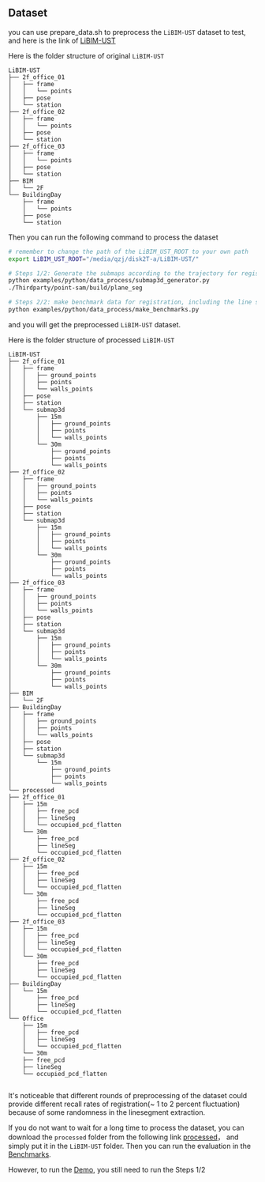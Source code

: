 ## Dataset

you can use prepare_data.sh to preprocess the ```LiBIM-UST``` dataset to test, and here is
the link
of [LiBIM-UST](https://hkustconnect-my.sharepoint.com/:u:/g/personal/hhuangce_connect_ust_hk/ERoCJi5Q5EZGudr8pQYOXsMBjUsin82b0RYxDVmVQmYCDg?e=ecnrwF)

Here is the folder structure of original ```LiBIM-UST```
```angular2html
LiBIM-UST
├── 2f_office_01
│   ├── frame
│   │   └── points
│   ├── pose
│   └── station
├── 2f_office_02
│   ├── frame
│   │   └── points
│   ├── pose
│   └── station
├── 2f_office_03
│   ├── frame
│   │   └── points
│   ├── pose
│   └── station
├── BIM
│   └── 2F
└── BuildingDay
    ├── frame
    │   └── points
    ├── pose
    └── station
```

Then you can run the following command to process the dataset

```bash
# remember to change the path of the LiBIM_UST_ROOT to your own path
export LiBIM_UST_ROOT="/media/qzj/disk2T-a/LiBIM-UST/"

# Steps 1/2: Generate the submaps according to the trajectory for registration, and segment the submaps into free space and occupied space
python examples/python/data_process/submap3d_generator.py
./Thirdparty/point-sam/build/plane_seg

# Steps 2/2: make benchmark data for registration, including the line segment and the ground truth pose.
python examples/python/data_process/make_benchmarks.py
```

and you will get the preprocessed ```LiBIM-UST``` dataset.


Here is the folder structure of processed ```LiBIM-UST```
```angular2html
LiBIM-UST
├── 2f_office_01
│   ├── frame
│   │   ├── ground_points
│   │   ├── points
│   │   └── walls_points
│   ├── pose
│   ├── station
│   └── submap3d
│       ├── 15m
│       │   ├── ground_points
│       │   ├── points
│       │   └── walls_points
│       └── 30m
│           ├── ground_points
│           ├── points
│           └── walls_points
├── 2f_office_02
│   ├── frame
│   │   ├── ground_points
│   │   ├── points
│   │   └── walls_points
│   ├── pose
│   ├── station
│   └── submap3d
│       ├── 15m
│       │   ├── ground_points
│       │   ├── points
│       │   └── walls_points
│       └── 30m
│           ├── ground_points
│           ├── points
│           └── walls_points
├── 2f_office_03
│   ├── frame
│   │   ├── ground_points
│   │   ├── points
│   │   └── walls_points
│   ├── pose
│   ├── station
│   └── submap3d
│       ├── 15m
│       │   ├── ground_points
│       │   ├── points
│       │   └── walls_points
│       └── 30m
│           ├── ground_points
│           ├── points
│           └── walls_points
├── BIM
│   └── 2F
├── BuildingDay
│   ├── frame
│   │   ├── ground_points
│   │   ├── points
│   │   └── walls_points
│   ├── pose
│   ├── station
│   └── submap3d
│       └── 15m
│           ├── ground_points
│           ├── points
│           └── walls_points
└── processed
├── 2f_office_01
│   ├── 15m
│   │   ├── free_pcd
│   │   ├── lineSeg
│   │   └── occupied_pcd_flatten
│   └── 30m
│       ├── free_pcd
│       ├── lineSeg
│       └── occupied_pcd_flatten
├── 2f_office_02
│   ├── 15m
│   │   ├── free_pcd
│   │   ├── lineSeg
│   │   └── occupied_pcd_flatten
│   └── 30m
│       ├── free_pcd
│       ├── lineSeg
│       └── occupied_pcd_flatten
├── 2f_office_03
│   ├── 15m
│   │   ├── free_pcd
│   │   ├── lineSeg
│   │   └── occupied_pcd_flatten
│   └── 30m
│       ├── free_pcd
│       ├── lineSeg
│       └── occupied_pcd_flatten
├── BuildingDay
│   └── 15m
│       ├── free_pcd
│       ├── lineSeg
│       └── occupied_pcd_flatten
└── Office
    ├── 15m
    │   ├── free_pcd
    │   ├── lineSeg
    │   └── occupied_pcd_flatten
    └── 30m
    ├── free_pcd
    ├── lineSeg
    └── occupied_pcd_flatten


```

It's noticeable that different rounds of preprocessing of the dataset could provide different recall rates of
registration(~ 1 to 2 percent fluctuation) because of some randomness in the linesegment extraction.

If you do not want to wait for a long time to process the dataset, you can download the ```processed``` folder from the following
link [processed](https://hkustconnect-my.sharepoint.com/:u:/g/personal/hhuangce_connect_ust_hk/EYiHE-lKVwdLgLRxfDWMpTwBok3Dk_OjmkSkhejte-FcfA?e=AljpIr)， and simply put it in the ```LiBIM-UST``` folder.
Then you can run the evaluation in the [Benchmarks](benchmark.md). 

However, to run the [Demo](demo.md), you still need to run the Steps 1/2

